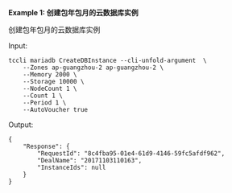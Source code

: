 **Example 1: 创建包年包月的云数据库实例**

创建包年包月的云数据库实例

Input: 

```
tccli mariadb CreateDBInstance --cli-unfold-argument  \
    --Zones ap-guangzhou-2 ap-guangzhou-2 \
    --Memory 2000 \
    --Storage 10000 \
    --NodeCount 1 \
    --Count 1 \
    --Period 1 \
    --AutoVoucher true
```

Output: 
```
{
    "Response": {
        "RequestId": "8c4fba95-01e4-61d9-4146-59fc5afdf962",
        "DealName": "20171103110163",
        "InstanceIds": null
    }
}
```

